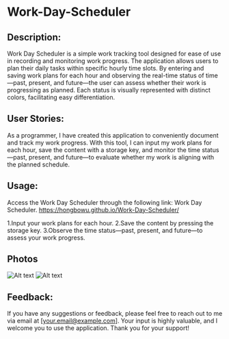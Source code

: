 # Work-Day-Scheduler

## Description:

Work Day Scheduler is a simple work tracking tool designed for ease of use in recording and monitoring work progress. The application allows users to plan their daily tasks within specific hourly time slots. By entering and saving work plans for each hour and observing the real-time status of time—past, present, and future—the user can assess whether their work is progressing as planned. Each status is visually represented with distinct colors, facilitating easy differentiation.

## User Stories:

As a programmer, I have created this application to conveniently document and track my work progress. With this tool, I can input my work plans for each hour, save the content with a storage key, and monitor the time status—past, present, and future—to evaluate whether my work is aligning with the planned schedule.

## Usage:

Access the Work Day Scheduler through the following link: Work Day Scheduler.
https://hongbowu.github.io/Work-Day-Scheduler/

1.Input your work plans for each hour.
2.Save the content by pressing the storage key.
3.Observe the time status—past, present, and future—to assess your work progress.

## Photos

![Alt text](<2023-12-04 230232.png>)
![Alt text](<2023-12-04 230248.png>)

## Feedback:

If you have any suggestions or feedback, please feel free to reach out to me via email at [your.email@example.com]. Your input is highly valuable, and I welcome you to use the application. Thank you for your support!
